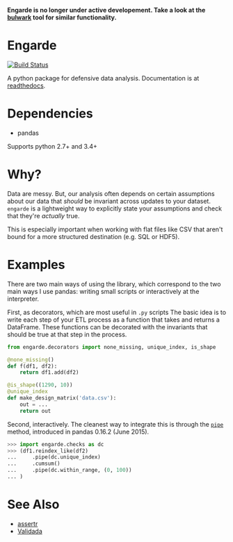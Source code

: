 __Engarde is no longer under active developement. Take a look at the [bulwark](https://github.com/zaxr/bulwark) tool for similar functionality.__


Engarde
=======

[![Build Status](https://travis-ci.org/TomAugspurger/engarde.svg)](https://travis-ci.org/TomAugspurger/engarde)

A python package for defensive data analysis.
Documentation is at [readthedocs](http://engarde.readthedocs.org/en/latest/).

Dependencies
============

- pandas

Supports python 2.7+ and 3.4+

Why?
====

Data are messy.
But, our analysis often depends on certain assumptions about our data
that *should* be invariant across updates to your dataset.
`engarde` is a lightweight way to explicitly state your assumptions
and check that they're *actually* true.

This is especially important when working with flat files like CSV
that aren't bound for a more structured destination (e.g. SQL or HDF5).

Examples
========

There are two main ways of using the library, which correspond to the
two main ways I use pandas: writing small scripts or interactively at
the interpreter.

First, as decorators, which are most useful in `.py` scripts
The basic idea is to  write each step of your ETL process as a function
that takes and returns a DataFrame. These functions can be decorated with
the invariants that should be true at that step in the process.

```python
from engarde.decorators import none_missing, unique_index, is_shape

@none_missing()
def f(df1, df2):
    return df1.add(df2)

@is_shape((1290, 10))
@unique_index
def make_design_matrix('data.csv'):
    out = ...
    return out
```

Second, interactively.
The cleanest way to integrate this is through the [``pipe``](http://pandas-docs.github.io/pandas-docs-travis/basics.html#tablewise-function-application) method,
introduced in pandas 0.16.2 (June 2015).

```python
>>> import engarde.checks as dc
>>> (df1.reindex_like(df2)
...     .pipe(dc.unique_index)
...     .cumsum()
...     .pipe(dc.within_range, (0, 100))
... )
```

See Also
========

- [assertr](https://github.com/tonyfischetti/assertr)
- [Validada](https://github.com/jnmclarty/validada)
